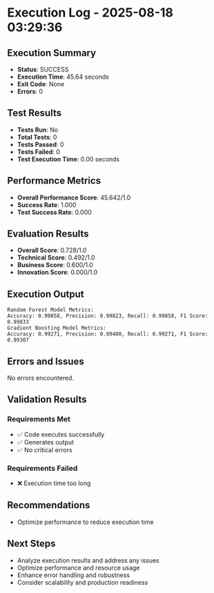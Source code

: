 # Execution Log - 2025-08-18 03:29:36

## Execution Summary
- **Status**: SUCCESS
- **Execution Time**: 45.64 seconds
- **Exit Code**: None
- **Errors**: 0

## Test Results
- **Tests Run**: No
- **Total Tests**: 0
- **Tests Passed**: 0
- **Tests Failed**: 0
- **Test Execution Time**: 0.00 seconds

## Performance Metrics
- **Overall Performance Score**: 45.642/1.0
- **Success Rate**: 1.000
- **Test Success Rate**: 0.000

## Evaluation Results
- **Overall Score**: 0.728/1.0
- **Technical Score**: 0.492/1.0
- **Business Score**: 0.600/1.0
- **Innovation Score**: 0.000/1.0

## Execution Output
```
Random Forest Model Metrics:
Accuracy: 0.99858, Precision: 0.99823, Recall: 0.99858, F1 Score: 0.99833
Gradient Boosting Model Metrics:
Accuracy: 0.99271, Precision: 0.99400, Recall: 0.99271, F1 Score: 0.99307

```

## Errors and Issues
No errors encountered.

## Validation Results
### Requirements Met
- ✅ Code executes successfully
- ✅ Generates output
- ✅ No critical errors

### Requirements Failed
- ❌ Execution time too long

## Recommendations
- Optimize performance to reduce execution time

## Next Steps
- Analyze execution results and address any issues
- Optimize performance and resource usage
- Enhance error handling and robustness
- Consider scalability and production readiness
